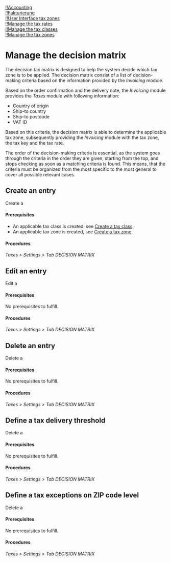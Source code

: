 [!!Accounting](RetailSuiteAccounting)  
[!!Fakturierung](RetailSuiteFaktBase)  
[!!User Interface tax zones](../UserInterface/XX_DecisionMatrix.md)  
[!!Manage the tax rates](../Integration/01_ManageTaxRates.md)  
[!!Manage the tax classes](../Integration/01_ManageTaxClasses.md)  
[!!Manage the tax zones](../Integration/01_ManageTaxZones.md)  


# Manage the decision matrix

The decision tax matrix is designed to help the system decide which tax zone is to be applied. The decision matrix consist of a list of decision-making criteria based on the information provided by the *Invoicing* module.

Based on the order confirmation and the delivery note, the *Invoicing* module provides the *Taxes* module with following information:

- Country of origin
- Ship-to country
- Ship-to postcode
- VAT ID

Based on this criteria, the decision matrix is able to determine the applicable tax zone, subsequently providing the *Invoicing* module with the tax zone, the tax key and the tax rate.  

The order of the decision-making criteria is essential, as the system goes through the criteria in the order they are given, starting from the top, and stops checking as soon as a matching criteria is found. This means, that the criteria must be organized from the most specific to the most general to cover all possible relevant cases.


## Create an entry

Create a

#### Prerequisites  

- An applicable tax class is created, see [Create a tax class](../Integration/02_ManageTaxClasses.md#create-a-tax-class).
- An applicable tax zone is created, see [Create a tax zone](../Integration/02_ManageTaxZones.md#create-a-tax-zone).

#### Procedures

*Taxes > Settings > Tab DECISION MATRIX*




## Edit an entry

Edit a

#### Prerequisites  

No prerequisites to fulfill.

#### Procedures

*Taxes > Settings > Tab DECISION MATRIX*



## Delete an entry

Delete a

#### Prerequisites  

No prerequisites to fulfill.

#### Procedures

*Taxes > Settings > Tab DECISION MATRIX*



## Define a tax delivery threshold

Delete a

#### Prerequisites  

No prerequisites to fulfill.

#### Procedures

*Taxes > Settings > Tab DECISION MATRIX*




## Define a tax exceptions on ZIP code level

Delete a

#### Prerequisites  

No prerequisites to fulfill.

#### Procedures

*Taxes > Settings > Tab DECISION MATRIX*
